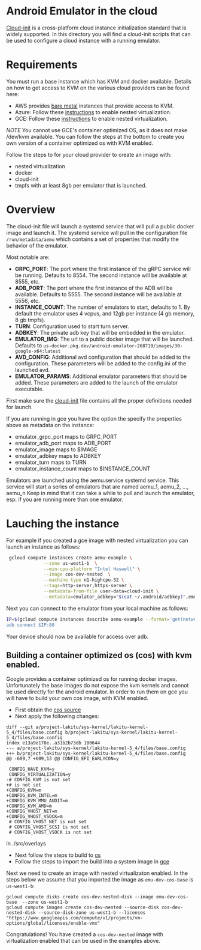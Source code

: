 # Android Emulator in the cloud

[Cloud-init](https://cloudinit.readthedocs.io/en/latest/) is a cross-platform cloud instance initialization standard that is widely supported. In this directory you will find a cloud-init scripts that can be used to configure a cloud instance with a running emulator.

# Requirements

You must run a base instance which has KVM and docker available. Details on how to get access to KVM on the various cloud providers can be found here:

- AWS provides [bare metal](https://aws.amazon.com/about-aws/whats-new/2019/02/introducing-five-new-amazon-ec2-bare-metal-instances/) instances that provide access to KVM.
- Azure: Follow these [instructions](https://docs.microsoft.com/en-us/azure/virtual-machines/windows/nested-virtualization) to enable nested virtualization.
- GCE: Follow these [instructions](https://cloud.google.com/compute/docs/instances/enable-nested-virtualization-vm-instances) to enable nested virtualization.

_NOTE_ You cannot use GCE's container optimized OS, as it does not make /dev/kvm available. You can follow the steps at the bottom to create you own
version of a container optimized os with KVM enabled.

Follow the steps to for your cloud provider to create an image with:

- nested virtualization
- docker
- cloud-init
- tmpfs with at least 8gb per emulator that is launched.

# Overview

The cloud-init file will launch a systemd service that will pull a public docker image and launch it. The systemd service will pull in the configuration file `/run/metadata/aemu` which contains a set of properties that modify the behavior of the emulator.

Most notable are:

- **GRPC_PORT**: The port where the first instance of the gRPC service will be running. Defaults to 8554. The second instance will be available at 8555, etc.
- **ADB_PORT**: The port where the first instance of the ADB will be available. Defaults to 5555. The second instance will be available at 5556, etc.
- **INSTANCE_COUNT**: The number of emulators to start, defaults to 1. By default the emulator uses 4 vcpus, and 12gb per instance (4 gb memory, 8 gb tmpfs).
- **TURN**: Configuration used to start turn server.
- **ADBKEY**: The private adb key that will be embedded in the emulator.
- **EMULATOR_IMG**: The url to a public docker image that will be launched. Defaults to `us-docker.pkg.dev/android-emulator-268719/images/30-google-x64:latest`
- **AVD_CONFIG**: Additional avd configuration that should be added to the configuration. These parameters will be added to the config.ini of the launched avd.
- **EMULATOR_PARAMS**: Additional emulator parameters that should be added. These parameters are added to the launch of the emulator executable.

First make sure the [cloud-init](cloud-init) file contains all the proper definitions needed for launch.

If you are running in gce you have the option the specify the properties above as metadata on the instance:

- emulator_grpc_port maps to GRPC_PORT
- emulator_adb_port maps to ADB_PORT
- emulator_image maps to $IMAGE
- emulator_adbkey maps to ADBKEY
- emulator_turn maps to TURN
- emulator_instance_count maps to $INSTANCE_COUNT

Emulators are launched using the aemu.service systemd service. This service will start a series of emulators that are  named aemu_1, aemu_2, ..., aemu_n
Keep in mind that it can take a while to pull and launch the emulator, esp. if you are running more than one emulator.

# Lauching the instance

For example if you created a gce image with nested virtualization you can launch an instance as follows:


```sh
 gcloud compute instances create aemu-example \
              --zone us-west1-b  \
              --min-cpu-platform "Intel Haswell" \
              --image cos-dev-nested  \
              --machine-type n1-highcpu-32 \
              --tags=http-server,https-server \
              --metadata-from-file user-data=cloud-init \
              --metadata=emulator_adbkey="$(cat ~/.android/adbkey)",emulator_adb_port=80,emulator_grpc_port=443
```

Next you can connect to the emulator from your local machine as follows:

```sh
IP=$(gcloud compute instances describe aemu-example --format='get(networkInterfaces[0].accessConfigs[0].natIP)`)
adb connect $IP:80
```

Your device should now be available for access over adb.

## Building a container optimized os (cos) with kvm enabled.

Google provides a container optimized os for running docker images. Unfortunately the base images do not expose the
kvm kernels and cannot be used directly for the android emulator. In order to run them on gce you will have to
build your own cos image, with KVM enabled.

- First obtain the [cos source](https://cloud.google.com/container-optimized-os/docs/how-to/building-from-open-source#obtaining_the_source_code)
- Next apply the following changes:

```
diff --git a/project-lakitu/sys-kernel/lakitu-kernel-5_4/files/base.config b/project-lakitu/sys-kernel/lakitu-kernel-5_4/files/base.config
index e13a9e170e..a31b2b73db 100644
--- a/project-lakitu/sys-kernel/lakitu-kernel-5_4/files/base.config
+++ b/project-lakitu/sys-kernel/lakitu-kernel-5_4/files/base.config
@@ -609,7 +609,13 @@ CONFIG_EFI_EARLYCON=y

 CONFIG_HAVE_KVM=y
 CONFIG_VIRTUALIZATION=y
-# CONFIG_KVM is not set
+# is not set
+CONFIG_KVM=m
+CONFIG_KVM_INTEL=m
+CONFIG_KVM_MMU_AUDIT=m
+CONFIG_KVM_AMD=m
+CONFIG_VHOST_NET=m
+CONFIG_VHOST_VSOCK=m
 # CONFIG_VHOST_NET is not set
 # CONFIG_VHOST_SCSI is not set
 # CONFIG_VHOST_VSOCK is not set
```

in ./src/overlays

- Next follow the steps to build to [os](https://cloud.google.com/container-optimized-os/docs/how-to/building-from-open-source#building_a_image)
- Follow the steps to import the build into a system image in [gce](https://cloud.google.com/container-optimized-os/docs/how-to/building-from-open-source#running_on)

Next we need to create an image with nested virtualizaton enabled. In the steps below we assume that you imported the image as `emu-dev-cos-base` is `us-west1-b`:

    gcloud compute disks create cos-dev-nested-disk --image emu-dev-cos-base  --zone us-west1-b
    gcloud compute images create cos-dev-nested --source-disk cos-dev-nested-disk --source-disk-zone us-west1-b --licenses "https://www.googleapis.com/compute/v1/projects/vm-options/global/licenses/enable-vmx"

Congratulations! You have created a `cos-dev-nested` image with virtualization enabled that can be used in the examples above.


